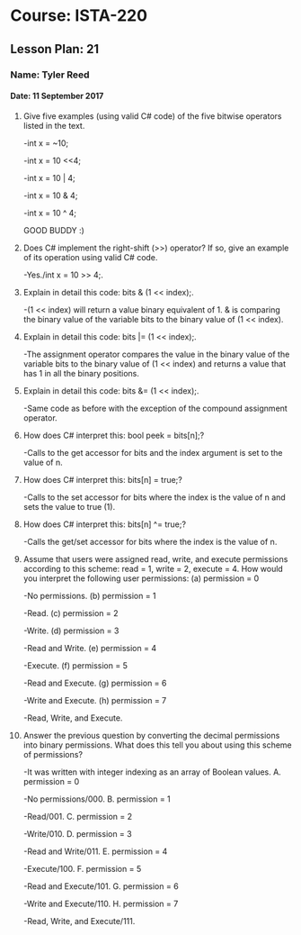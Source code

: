 # Course: ISTA-220
## Lesson Plan: 21
### Name: Tyler Reed
#### Date: 11 September 2017

1. Give five examples (using valid C# code) of the five bitwise operators listed in the text. 

	-int x = ~10;
	
	-int x = 10 <<4;
	
	-int x = 10 | 4;
	
	-int x = 10 & 4;
	
	-int x = 10 ^ 4;
	  
	  GOOD BUDDY :)
1. Does C# implement the right-shift (>>) operator? If so, give an example of its operation using valid C# code.

	-Yes./int x = 10 >> 4;.
1. Explain in detail this code: bits & (1 << index);.

	-(1 << index) will return a value binary equivalent of 1. & is comparing the binary value of the variable bits to the binary value of (1 << index). 
1. Explain in detail this code: bits |= (1 << index);.

	-The assignment operator compares the value in the binary value of the variable bits to the binary value of (1 << index) and returns a value that has 1 in all the binary positions. 
1. Explain in detail this code: bits &= (1 << index);.

	-Same code as before with the exception of the  compound assignment operator.
1. How does C# interpret this: bool peek = bits[n];?

	-Calls to the get accessor for bits and the index argument is set to the value of n. 
1. How does C# interpret this: bits[n] = true;?

	-Calls to the set accessor for bits where the index is the value of n and sets the value to true (1).
1. How does C# interpret this: bits[n] ^= true;?

	-Calls the get/set accessor for bits where the index is the value of n. 
1. Assume that users were assigned read, write, and execute permissions according to this scheme: read = 1, write = 2, execute = 4. How would you interpret the following user permissions:
(a) permission = 0

	-No permissions.
(b) permission = 1

	-Read.
(c) permission = 2

	-Write.
(d) permission = 3

	-Read and Write.
(e) permission = 4

	-Execute.
(f) permission = 5

	-Read and Execute.
(g) permission = 6

	-Write and Execute. 
(h) permission = 7

	-Read, Write, and Execute.
1. Answer the previous question by converting the decimal permissions into binary permissions. What does this tell you about using this scheme of permissions?
	
	-It was written with integer indexing as an array of Boolean values.
A. permission = 0

	-No permissions/000.
B. permission = 1

	-Read/001.
C. permission = 2

	-Write/010.
D. permission = 3

	-Read and Write/011.
E. permission = 4

	-Execute/100.
F. permission = 5

	-Read and Execute/101.
G. permission = 6

	-Write and Execute/110.
H. permission = 7

	-Read, Write, and Execute/111.